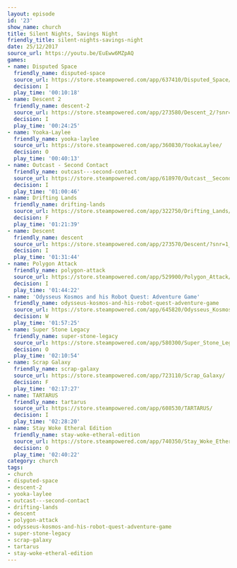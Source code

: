 ```yaml
---
layout: episode
id: '23'
show_name: church
title: Silent Nights, Savings Night
friendly_title: silent-nights-savings-night
date: 25/12/2017
source_url: https://youtu.be/EuEww6MZpAQ
games:
- name: Disputed Space
  friendly_name: disputed-space
  source_url: https://store.steampowered.com/app/637410/Disputed_Space/
  decision: I
  play_time: '00:10:18'
- name: Descent 2
  friendly_name: descent-2
  source_url: https://store.steampowered.com/app/273580/Descent_2/?snr=1_7_7_151_150_1
  decision: I
  play_time: '00:24:25'
- name: Yooka-Laylee
  friendly_name: yooka-laylee
  source_url: https://store.steampowered.com/app/360830/YookaLaylee/
  decision: O
  play_time: '00:40:13'
- name: Outcast - Second Contact
  friendly_name: outcast---second-contact
  source_url: https://store.steampowered.com/app/618970/Outcast__Second_Contact/
  decision: I
  play_time: '01:00:46'
- name: Drifting Lands
  friendly_name: drifting-lands
  source_url: https://store.steampowered.com/app/322750/Drifting_Lands/
  decision: F
  play_time: '01:21:39'
- name: Descent
  friendly_name: descent
  source_url: https://store.steampowered.com/app/273570/Descent/?snr=1_7_7_151_150_1
  decision: I
  play_time: '01:31:44'
- name: Polygon Attack
  friendly_name: polygon-attack
  source_url: https://store.steampowered.com/app/529900/Polygon_Attack/
  decision: I
  play_time: '01:44:22'
- name: 'Odysseus Kosmos and his Robot Quest: Adventure Game'
  friendly_name: odysseus-kosmos-and-his-robot-quest-adventure-game
  source_url: https://store.steampowered.com/app/645820/Odysseus_Kosmos_and_his_Robot_Quest_Episodes_1__4/
  decision: W
  play_time: '01:57:25'
- name: Super Stone Legacy
  friendly_name: super-stone-legacy
  source_url: https://store.steampowered.com/app/580300/Super_Stone_Legacy/
  decision: O
  play_time: '02:10:54'
- name: Scrap Galaxy
  friendly_name: scrap-galaxy
  source_url: https://store.steampowered.com/app/723110/Scrap_Galaxy/
  decision: F
  play_time: '02:17:27'
- name: TARTARUS
  friendly_name: tartarus
  source_url: https://store.steampowered.com/app/608530/TARTARUS/
  decision: I
  play_time: '02:28:20'
- name: Stay Woke Etheral Edition
  friendly_name: stay-woke-etheral-edition
  source_url: https://store.steampowered.com/app/740350/Stay_Woke_Etheral_Edition/
  decision: O
  play_time: '02:40:22'
category: church
tags:
- church
- disputed-space
- descent-2
- yooka-laylee
- outcast---second-contact
- drifting-lands
- descent
- polygon-attack
- odysseus-kosmos-and-his-robot-quest-adventure-game
- super-stone-legacy
- scrap-galaxy
- tartarus
- stay-woke-etheral-edition
---
```

